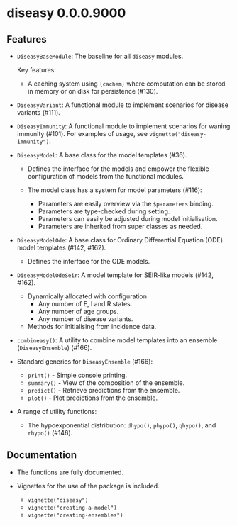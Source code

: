 # diseasy 0.0.0.9000

## Features

* `DiseasyBaseModule`: The baseline for all `diseasy` modules.

  Key features:
  * A caching system using `{cachem}` where computation can be stored in memory or on disk for persistence (#130).

* `DiseasyVariant`: A functional module to implement scenarios for disease variants (#111).

* `DiseasyImmunity`: A functional module to implement scenarios for waning immunity (#101).
  For examples of usage, see `vignette("diseasy-immunity")`.

* `DiseasyModel`: A base class for the model templates (#36).
  * Defines the interface for the models and empower the flexible configuration of models from the
    functional modules.

  * The model class has a system for model parameters (#116):
    * Parameters are easily overview via the `$parameters` binding.
    * Parameters are type-checked during setting.
    * Parameters can easily be adjusted during model initialisation.
    * Parameters are inherited from super classes as needed.

* `DiseasyModelOde`: A base class for Ordinary Differential Equation (ODE) model templates (#142, #162).
  * Defines the interface for the ODE models.

* `DiseasyModelOdeSeir`: A model template for SEIR-like models (#142, #162).
  * Dynamically allocated  with configuration
    * Any number of E, I and R states.
    * Any number of age groups.
    * Any number of disease variants.
  * Methods for initialising from incidence data.

* `combineasy()`: A utility to combine model templates into an ensemble (`DiseasyEnsemble`) (#166).

* Standard generics for `DiseasyEnsemble` (#166):
  * `print()` - Simple console printing.
  * `summary()` - View of the composition of the ensemble.
  * `predict()` - Retrieve predictions from the ensemble.
  * `plot()` - Plot predictions from the ensemble.

* A range of utility functions:
  * The hypoexponential distribution: `dhypo()`, `phypo()`, `qhypo()`, and `rhypo()` (#146).

## Documentation

* The functions are fully documented.

* Vignettes for the use of the package is included.
  * `vignette("diseasy")`
  * `vignette("creating-a-model")`
  * `vignette("creating-ensembles")`
